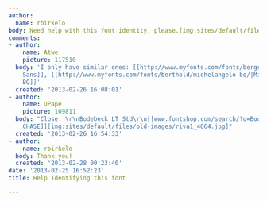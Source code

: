 ```yaml
---
author:
  name: rbirkelo
body: Need help with this font identity, please.[img:sites/default/files/old-images/font_5841.jpg]
comments:
- author:
    name: Atwe
    picture: 117510
  body: 'I only have similar ones: [[http://www.myfonts.com/fonts/bergsland/albe-sans/|Albe
    Sans]], [[http://www.myfonts.com/fonts/berthold/michelangelo-bq/|Michelangelo
    BQ]]'
  created: '2013-02-26 16:08:01'
- author:
    name: DPape
    picture: 109811
  body: "Close: \r\nBodebeck LT Std\r\n[[www.fontshop.com/search/?q=Bodebeck&sample_text=RIVA
    CHASE]][img:sites/default/files/old-images/riva1_4064.jpg]"
  created: '2013-02-26 16:54:33'
- author:
    name: rbirkelo
  body: Thank you!
  created: '2013-02-28 00:23:40'
date: '2013-02-25 16:52:23'
title: Help Identifying this font

---
```

